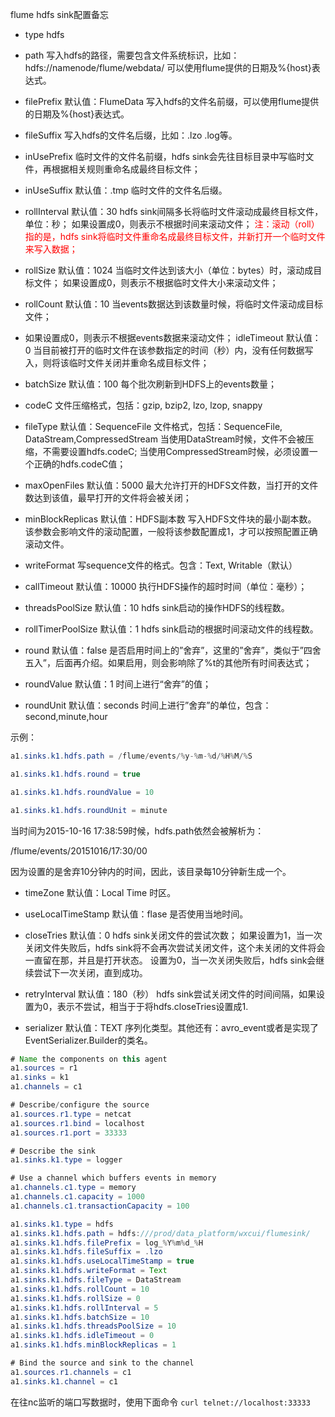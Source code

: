 flume hdfs sink配置备忘
- type
hdfs

- path
写入hdfs的路径，需要包含文件系统标识，比如：hdfs://namenode/flume/webdata/
可以使用flume提供的日期及%{host}表达式。

- filePrefix
默认值：FlumeData
写入hdfs的文件名前缀，可以使用flume提供的日期及%{host}表达式。

- fileSuffix
写入hdfs的文件名后缀，比如：.lzo .log等。

- inUsePrefix
临时文件的文件名前缀，hdfs sink会先往目标目录中写临时文件，再根据相关规则重命名成最终目标文件；

- inUseSuffix
默认值：.tmp
临时文件的文件名后缀。

- rollInterval
默认值：30
hdfs sink间隔多长将临时文件滚动成最终目标文件，单位：秒；
如果设置成0，则表示不根据时间来滚动文件；
<font color="red">注：滚动（roll）指的是，hdfs sink将临时文件重命名成最终目标文件，并新打开一个临时文件来写入数据；</font>

- rollSize
默认值：1024
当临时文件达到该大小（单位：bytes）时，滚动成目标文件；
如果设置成0，则表示不根据临时文件大小来滚动文件；

- rollCount
默认值：10
当events数据达到该数量时候，将临时文件滚动成目标文件；

- 如果设置成0，则表示不根据events数据来滚动文件；
idleTimeout
默认值：0
当目前被打开的临时文件在该参数指定的时间（秒）内，没有任何数据写入，则将该临时文件关闭并重命名成目标文件；

- batchSize
默认值：100
每个批次刷新到HDFS上的events数量；

- codeC
文件压缩格式，包括：gzip, bzip2, lzo, lzop, snappy

- fileType
默认值：SequenceFile
文件格式，包括：SequenceFile, DataStream,CompressedStream
当使用DataStream时候，文件不会被压缩，不需要设置hdfs.codeC;
当使用CompressedStream时候，必须设置一个正确的hdfs.codeC值；

- maxOpenFiles
默认值：5000
最大允许打开的HDFS文件数，当打开的文件数达到该值，最早打开的文件将会被关闭；

- minBlockReplicas
默认值：HDFS副本数
写入HDFS文件块的最小副本数。
该参数会影响文件的滚动配置，一般将该参数配置成1，才可以按照配置正确滚动文件。

- writeFormat
写sequence文件的格式。包含：Text, Writable（默认）

- callTimeout
默认值：10000
执行HDFS操作的超时时间（单位：毫秒）；

- threadsPoolSize
默认值：10
hdfs sink启动的操作HDFS的线程数。

- rollTimerPoolSize
默认值：1
hdfs sink启动的根据时间滚动文件的线程数。

- round
默认值：false
是否启用时间上的”舍弃”，这里的”舍弃”，类似于”四舍五入”，后面再介绍。如果启用，则会影响除了%t的其他所有时间表达式；

- roundValue
默认值：1
时间上进行“舍弃”的值；

- roundUnit
默认值：seconds
时间上进行”舍弃”的单位，包含：second,minute,hour

示例：
```java
a1.sinks.k1.hdfs.path = /flume/events/%y-%m-%d/%H%M/%S

a1.sinks.k1.hdfs.round = true

a1.sinks.k1.hdfs.roundValue = 10

a1.sinks.k1.hdfs.roundUnit = minute
```

当时间为2015-10-16 17:38:59时候，hdfs.path依然会被解析为：

/flume/events/20151016/17:30/00

因为设置的是舍弃10分钟内的时间，因此，该目录每10分钟新生成一个。

- timeZone
默认值：Local Time
时区。

- useLocalTimeStamp
默认值：flase
是否使用当地时间。

- closeTries
默认值：0
hdfs sink关闭文件的尝试次数；
如果设置为1，当一次关闭文件失败后，hdfs sink将不会再次尝试关闭文件，这个未关闭的文件将会一直留在那，并且是打开状态。
设置为0，当一次关闭失败后，hdfs sink会继续尝试下一次关闭，直到成功。

- retryInterval
默认值：180（秒）
hdfs sink尝试关闭文件的时间间隔，如果设置为0，表示不尝试，相当于于将hdfs.closeTries设置成1.

- serializer
默认值：TEXT
序列化类型。其他还有：avro_event或者是实现了EventSerializer.Builder的类名。
```java
# Name the components on this agent
a1.sources = r1
a1.sinks = k1
a1.channels = c1

# Describe/configure the source
a1.sources.r1.type = netcat
a1.sources.r1.bind = localhost
a1.sources.r1.port = 33333

# Describe the sink
a1.sinks.k1.type = logger

# Use a channel which buffers events in memory
a1.channels.c1.type = memory
a1.channels.c1.capacity = 1000
a1.channels.c1.transactionCapacity = 100

a1.sinks.k1.type = hdfs
a1.sinks.k1.hdfs.path = hdfs:///prod/data_platform/wxcui/flumesink/
a1.sinks.k1.hdfs.filePrefix = log_%Y%m%d_%H
a1.sinks.k1.hdfs.fileSuffix = .lzo
a1.sinks.k1.hdfs.useLocalTimeStamp = true
a1.sinks.k1.hdfs.writeFormat = Text
a1.sinks.k1.hdfs.fileType = DataStream
a1.sinks.k1.hdfs.rollCount = 10
a1.sinks.k1.hdfs.rollSize = 0
a1.sinks.k1.hdfs.rollInterval = 5
a1.sinks.k1.hdfs.batchSize = 10
a1.sinks.k1.hdfs.threadsPoolSize = 10
a1.sinks.k1.hdfs.idleTimeout = 0
a1.sinks.k1.hdfs.minBlockReplicas = 1

# Bind the source and sink to the channel
a1.sources.r1.channels = c1
a1.sinks.k1.channel = c1
```
在往nc监听的端口写数据时，使用下面命令
`curl telnet://localhost:33333`
